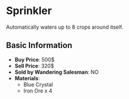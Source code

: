 # Sprinkler

Automatically waters up to 8 crops around itself.

## Basic Information

- **Buy Price**: 500$
- **Sell Price**: 320$
- **Sold by Wandering Salesman**: NO
- **Materials**:
  - Blue Crystal
  - Iron Ore x 4